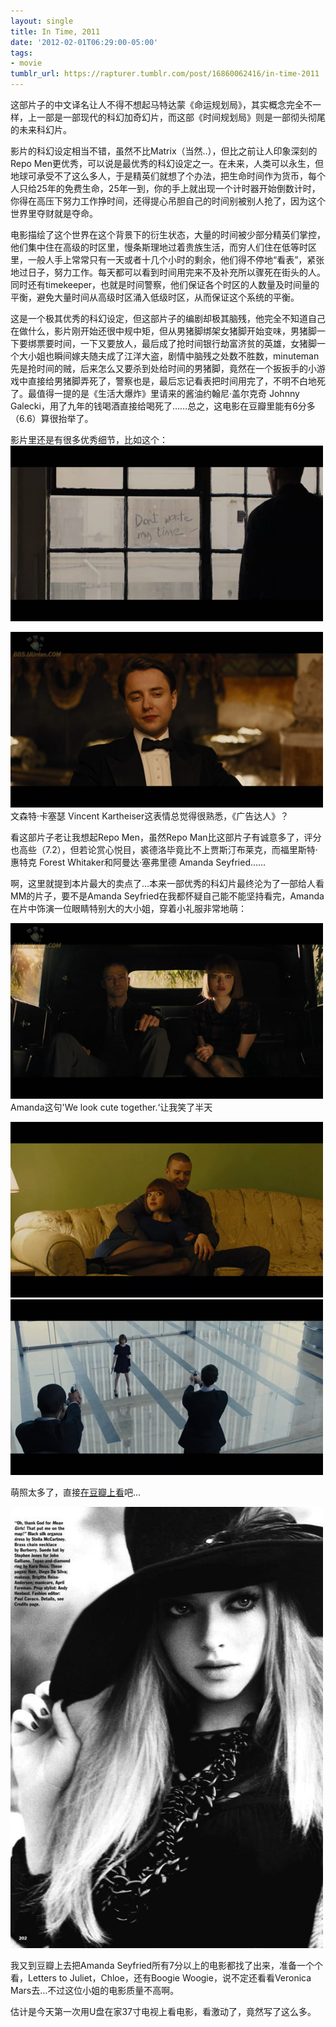 ```yaml
---
layout: single
title: In Time, 2011
date: '2012-02-01T06:29:00-05:00'
tags:
- movie
tumblr_url: https://rapturer.tumblr.com/post/16860062416/in-time-2011
---
```

这部片子的中文译名让人不得不想起马特达蒙《命运规划局》，其实概念完全不一样，上一部是一部现代的科幻加奇幻片，而这部《时间规划局》则是一部彻头彻尾的未来科幻片。

影片的科幻设定相当不错，虽然不比Matrix（当然..），但比之前让人印象深刻的Repo Men更优秀，可以说是最优秀的科幻设定之一。在未来，人类可以永生，但地球可承受不了这么多人，于是精英们就想了个办法，把生命时间作为货币，每个人只给25年的免费生命，25年一到，你的手上就出现一个计时器开始倒数计时，你得在高压下努力工作挣时间，还得提心吊胆自己的时间别被别人抢了，因为这个世界里夺财就是夺命。

电影描绘了这个世界在这个背景下的衍生状态，大量的时间被少部分精英们掌控，他们集中住在高级的时区里，慢条斯理地过着贵族生活，而穷人们住在低等时区里，一般人手上常常只有一天或者十几个小时的剩余，他们得不停地“看表”，紧张地过日子，努力工作。每天都可以看到时间用完来不及补充所以骤死在街头的人。同时还有timekeeper，也就是时间警察，他们保证各个时区的人数量及时间量的平衡，避免大量时间从高级时区涌入低级时区，从而保证这个系统的平衡。

这是一个极其优秀的科幻设定，但这部片子的编剧却极其脑残，他完全不知道自己在做什么，影片刚开始还很中规中矩，但从男猪脚绑架女猪脚开始变味，男猪脚一下要绑票要时间，一下又要放人，最后成了抢时间银行劫富济贫的英雄，女猪脚一个大小姐也瞬间嫁夫随夫成了江洋大盗，剧情中脑残之处数不胜数，minuteman先是抢时间的贼，后来怎么又要杀到处给时间的男猪脚，竟然在一个扳扳手的小游戏中直接给男猪脚弄死了，警察也是，最后忘记看表把时间用完了，不明不白地死了。最值得一提的是《生活大爆炸》里请来的酱油约翰尼·盖尔克奇 Johnny Galecki，用了九年的钱喝酒直接给喝死了……总之，这电影在豆瓣里能有6分多（6.6）算很抬举了。

影片里还是有很多优秀细节，比如这个： ![](/assets/img/tumblr_lyppa9qyn81r0cnr9.jpg)

![](/assets/img/tumblr_lyppqsmrfe1r0cnr9.jpg)文森特·卡塞瑟 Vincent Kartheiser这表情总觉得很熟悉，《广告达人》？

看这部片子老让我想起Repo Men，虽然Repo Man比这部片子有诚意多了，评分也高些（7.2），但若论赏心悦目，裘德洛毕竟比不上贾斯汀布莱克，而福里斯特·惠特克 Forest Whitaker和阿曼达·塞弗里德 Amanda Seyfried……

啊，这里就提到本片最大的卖点了…本来一部优秀的科幻片最终沦为了一部给人看MM的片子，要不是Amanda Seyfried在我都怀疑自己能不能坚持看完，Amanda在片中饰演一位眼睛特别大的大小姐，穿着小礼服非常地萌：

![](/assets/img/tumblr_lyppcvzkwf1r0cnr9.jpg)  
Amanda这句'We look cute together.‘让我笑了半天

![](/assets/img/tumblr_lyppfm92rw1r0cnr9.jpg) ![](/assets/img/tumblr_lyppg8y8f21r0cnr9.jpg)

萌照太多了，直接[在豆瓣上看](http://movie.douban.com/subject/4924142/photos?type=S)吧…

![](/assets/img/tumblr_lyppgtgmi61r0cnr9.jpg)

我又到豆瓣上去把Amanda Seyfried所有7分以上的电影都找了出来，准备一个个看，Letters to Juliet，Chloe，还有Boogie Woogie，说不定还看看Veronica Mars去…不过这位小姐的电影质量不高啊。

估计是今天第一次用U盘在家37寸电视上看电影，看激动了，竟然写了这么多。

